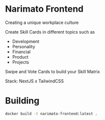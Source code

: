 # Narimato Frontend

Creating a unique workplace culture

Create Skill Cards in different topics such as

-   Development
-   Personality
-   Financial
-   Product
-   Projects

Swipe and Vote Cards to build your Skill Matrix

Stack: NextJS x TailwindCSS

# Building

```bash 
docker build -t narimato-frontend:latest .
```
